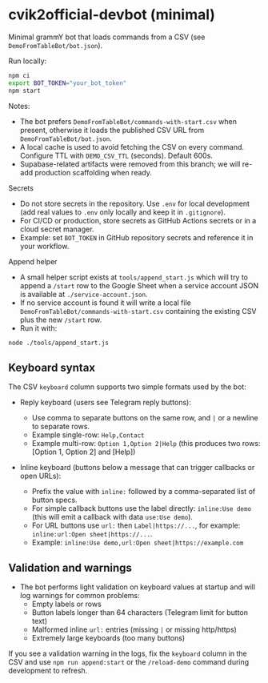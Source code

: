 # cvik2official-devbot (minimal)

Minimal grammY bot that loads commands from a CSV (see `DemoFromTableBot/bot.json`).

Run locally:

```bash
npm ci
export BOT_TOKEN="your_bot_token"
npm start
```

Notes:
- The bot prefers `DemoFromTableBot/commands-with-start.csv` when present, otherwise it loads the published CSV URL from `DemoFromTableBot/bot.json`.
- A local cache is used to avoid fetching the CSV on every command. Configure TTL with `DEMO_CSV_TTL` (seconds). Default 600s.
- Supabase-related artifacts were removed from this branch; we will re-add production scaffolding when ready.

Secrets
- Do not store secrets in the repository. Use `.env` for local development (add real values to `.env` only locally and keep it in `.gitignore`).
- For CI/CD or production, store secrets as GitHub Actions secrets or in a cloud secret manager.
- Example: set `BOT_TOKEN` in GitHub repository secrets and reference it in your workflow.

Append helper
- A small helper script exists at `tools/append_start.js` which will try to append a `/start` row to the Google Sheet when a service account JSON is available at `./service-account.json`.
- If no service account is found it will write a local file `DemoFromTableBot/commands-with-start.csv` containing the existing CSV plus the new `/start` row.
- Run it with:

```bash
node ./tools/append_start.js
```

Keyboard syntax
----------------
The CSV `keyboard` column supports two simple formats used by the bot:

- Reply keyboard (users see Telegram reply buttons):
	- Use comma to separate buttons on the same row, and `|` or a newline to separate rows.
	- Example single-row: `Help,Contact`
	- Example multi-row: `Option 1,Option 2|Help` (this produces two rows: [Option 1, Option 2] and [Help])

- Inline keyboard (buttons below a message that can trigger callbacks or open URLs):
	- Prefix the value with `inline:` followed by a comma-separated list of button specs.
	- For simple callback buttons use the label directly: `inline:Use demo` (this will emit a callback with data `use:Use demo`).
	- For URL buttons use `url:` then `Label|https://...`, for example: `inline:url:Open sheet|https://...`.
	- Example: `inline:Use demo,url:Open sheet|https://example.com`

Validation and warnings
-----------------------
- The bot performs light validation on keyboard values at startup and will log warnings for common problems:
	- Empty labels or rows
	- Button labels longer than 64 characters (Telegram limit for button text)
	- Malformed inline `url:` entries (missing `|` or missing http/https)
	- Extremely large keyboards (too many buttons)

If you see a validation warning in the logs, fix the `keyboard` column in the CSV and use `npm run append:start` or the `/reload-demo` command during development to refresh.

